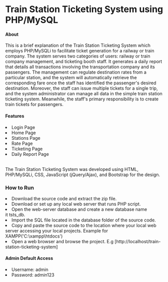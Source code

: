 # Train Station Ticketing System using PHP/MySQL
<h4>About</h4>
<p>This is a brief explanation of the Train Station Ticketing System which employs PHP/MySQLi to facilitate ticket generation for a railway or train company. The system serves two categories of users: railway or train company management, and ticketing booth staff. It generates a daily report that details all transactions involving the transportation company and its passengers. The management can regulate destination rates from a particular station, and the system will automatically retrieve the corresponding fare once the staff has identified the passenger's desired destination. Moreover, the staff can issue multiple tickets for a single trip, and the system administrator can manage all data in the simple train station ticketing system. Meanwhile, the staff's primary responsibility is to create train tickets for passengers.</p>

<h4>Features</h4>
<li>Login Page</li>
<li>Home Page</li>
<li>Stations Page</li>
<li>Rate Page</li>
<li>Ticketing Page</li>
<li>Daily Report Page</li>
<br>
<p>The Train Station Ticketing System was developed using HTML, PHP/MySQLi, CSS, JavaScript (jQuery/Ajax), and Bootstrap for the design.</p>
<h3>How to Run</h3>
<li>Download the source code and extract the zip file.</li>
<li>Download or set up any local web server that runs PHP script.</li>
<li>Open the web-server database and create a new database name it tsts_db.</li>
<li>Import the SQL file located in the database folder of the source code.</li>
<li>Copy and paste the source code to the location where your local web server accessing your local projects. Example for XAMPP('C:\xampp\htdocs')</li>
<li>Open a web browser and browse the project. E.g [http://localhost/train-station-ticketing-system]</li>
<h4>Admin Default Access</h4>
<li>Username: admin</li>
<li>Password: admin123</li>
